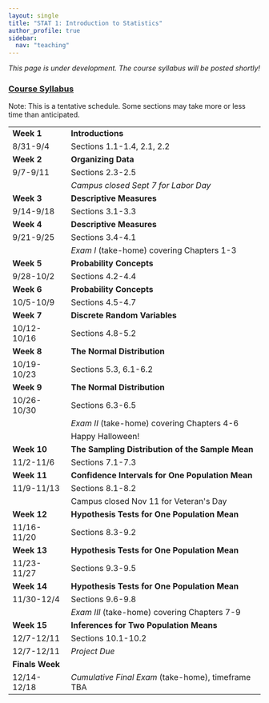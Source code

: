 ```yaml
---
layout: single
title: "STAT 1: Introduction to Statistics"
author_profile: true
sidebar:
  nav: "teaching"
---
```

*This page is under development. The course syllabus will be posted shortly!*

### <a href="https://lgpcappiello.github.io/teaching/stat100a/syllabus.pdf" target="blank">Course Syllabus</a>

Note: This is a tentative schedule. Some sections may take more or less time than anticipated. 

<table>
  <tbody>
    <tr><td><strong>Week 1</strong></td><td><strong>Introductions</strong></td></tr>
      <tr><td>8/31-9/4</td><td>Sections 1.1-1.4, 2.1, 2.2</td></tr>
    <tr><td><strong>Week 2</strong></td><td><strong>Organizing Data</strong></td></tr>
      <tr><td>9/7-9/11</td><td>Sections 2.3-2.5</td></tr>
      <tr><td></td><td><em>Campus closed Sept 7 for Labor Day</em></td></tr>
    <tr><td><strong>Week 3</strong></td><td><strong>Descriptive Measures</strong></td></tr>
      <tr><td>9/14-9/18</td><td>Sections 3.1-3.3</td></tr>
    <tr><td><strong>Week 4</strong></td><td><strong>Descriptive Measures</strong></td></tr>
      <tr><td>9/21-9/25</td><td>Sections 3.4-4.1</td></tr>
      <tr><td></td><td><em>Exam I</em> (take-home) covering Chapters 1-3</td></tr>
    <tr><td><strong>Week 5</strong></td><td><strong>Probability Concepts</strong></td></tr>
      <tr><td>9/28-10/2</td><td>Sections 4.2-4.4</td></tr>
    <tr><td><strong>Week 6</strong></td><td><strong>Probability Concepts</strong></td></tr>
      <tr><td>10/5-10/9</td><td>Sections 4.5-4.7</td></tr>
    <tr><td><strong>Week 7</strong></td><td><strong>Discrete Random Variables</strong></td></tr>
      <tr><td>10/12-10/16</td><td>Sections 4.8-5.2</td></tr>
    <tr><td><strong>Week 8</strong></td><td><strong>The Normal Distribution</strong></td></tr>
      <tr><td>10/19-10/23</td><td>Sections 5.3, 6.1-6.2</td></tr>  
    <tr><td><strong>Week 9</strong></td><td><strong>The Normal Distribution</strong></td></tr>
      <tr><td>10/26-10/30</td><td>Sections 6.3-6.5</td></tr> 
      <tr><td></td><td><em>Exam II</em> (take-home) covering Chapters 4-6</td></tr> 
      <tr><td></td><td>Happy Halloween!</td></tr> 
    <tr><td><strong>Week 10</strong></td><td><strong>The Sampling Distribution of the Sample Mean</strong></td></tr>
      <tr><td>11/2-11/6</td><td>Sections 7.1-7.3</td></tr>  
    <tr><td><strong>Week 11</strong></td><td><strong>Confidence Intervals for One Population Mean</strong></td></tr>
      <tr><td>11/9-11/13</td><td>Sections 8.1-8.2</td></tr>  
      <tr><td></td><td>Campus closed Nov 11 for Veteran's Day</td></tr> 
    <tr><td><strong>Week 12</strong></td><td><strong>Hypothesis Tests for One Population Mean</strong></td></tr>
      <tr><td>11/16-11/20</td><td>Sections 8.3-9.2</td></tr>
    <tr><td><strong>Week 13</strong></td><td><strong>Hypothesis Tests for One Population Mean</strong></td></tr>
      <tr><td>11/23-11/27</td><td>Sections 9.3-9.5</td></tr>
    <tr><td><strong>Week 14</strong></td><td><strong>Hypothesis Tests for One Population Mean</strong></td></tr>
      <tr><td>11/30-12/4</td><td>Sections 9.6-9.8</td></tr>
      <tr><td></td><td><em>Exam III</em> (take-home) covering Chapters 7-9</td></tr> 
    <tr><td><strong>Week 15</strong></td><td><strong>Inferences for Two Population Means</strong></td></tr>
      <tr><td>12/7-12/11</td><td>Sections 10.1-10.2</td></tr>
      <tr><td>12/7-12/11</td><td><em>Project Due</em></td></tr>
    <tr><td><strong>Finals Week</strong></td><td><strong></strong></td></tr>
      <tr><td>12/14-12/18</td><td><em>Cumulative Final Exam</em> (take-home), timeframe TBA</td></tr>
</tbody>
</table>
